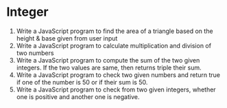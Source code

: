 # Integer
1. Write a JavaScript program to find the area of a triangle based on the height & base given from user input
2. Write a JavaScript program to calculate multiplication and division of two numbers
3. Write a JavaScript program to compute the sum of the two given integers. If the two values are same, then returns triple their sum.
4. Write a JavaScript program to check two given numbers and return true if one of the number is 50 or if their sum is 50.
5. Write a JavaScript program to check from two given integers, whether one is positive and another one is negative.